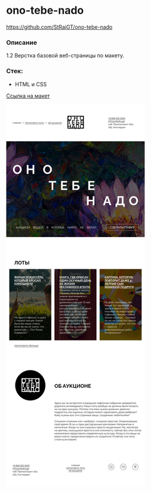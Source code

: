 # ono-tebe-nado

https://github.com/StRaiGT/ono-tebe-nado

### Описание
1.2 Верстка базовой веб-страницы по макету.

### Стек:
- HTML и CSS

[Ссылка на макет](https://www.figma.com/file/8KwhMpv8qnDocX4NVFQBpn/%D0%9E%D0%BD%D0%BE-%D1%82%D0%B5%D0%B1%D0%B5-%D0%BD%D0%B0%D0%B4%D0%BE?type=design&node-id=0-1&mode=design&t=3Wc7XqPoY2VkwbUP-0)

![](maket-1100px.png)
